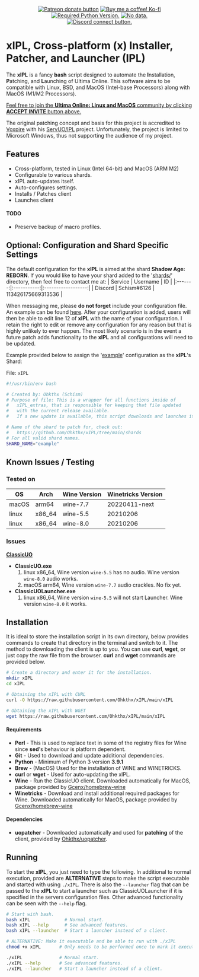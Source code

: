 <p align="center">
    <a href="https://patreon.com/ohkthx" title="Donate to this project using Patreon">
        <img src="https://img.shields.io/badge/patreon-donate-red.svg?style=for-the-badge&color=f38ba8&label=PATREON&logo=patreon&logoColor=f38ba8&labelColor=11111b"
            alt="Patreon donate button"></a>
    <a href="https://ko-fi.com/G2G0J79MY" title="Donate to this project using Ko-fi">
        <img src="https://img.shields.io/badge/kofi-donate-ffffff.svg?style=for-the-badge&color=fab387&label=KOFI&logo=kofi&logoColor=fab387&labelColor=11111b"
            alt="Buy me a coffee! Ko-fi"></a>
<br>
   <a href="https://github.com/ohkthx/uopatcher" title="Required Python Version.">
        <img src="https://img.shields.io/badge/python-3.9.1+-11111b.svg?style=for-the-badge&color=f9e2af&label=PYTHON&logo=python&logoColor=f9e2af&labelColor=11111b"
            alt="Required Python Version."></a>
    <a href="https://github.com/ohkthx/xIPL" title="Size of the repo!">
        <img src="https://img.shields.io/github/repo-size/ohkthx/xIPL?style=for-the-badge&color=cba6f7&label=SIZE&logo=codesandbox&logoColor=cba6f7&labelColor=11111b"
            alt="No data."></a>
<br>
   <a href="https://discord.gg/HP3fGNtzfs" title="Connect to the community!">
        <img src="https://img.shields.io/badge/discord-accept%20invite-11111b.svg?style=for-the-badge&color=89B4FA&label=DISCORD&logo=discord&logoColor=89b4fa&labelColor=11111b"
            alt="Discord connect button."></a>
</p>

# xIPL, Cross-platform (x) Installer, Patcher, and Launcher (IPL)

The **xIPL** is a fancy **bash** script designed to automate the **I**nstallation, **P**atching, and **L**aunching of Ultima Online. This software aims to be compatible with Linux, BSD, and MacOS (Intel-base Processors) along with MacOS (M1/M2 Processors).

<ins>Feel free to join the **Ultima Online: Linux and MacOS** community by clicking **ACCEPT INVITE** button above.</ins>

The original patching concept and basis for this project is accredited to [Voxpire](https://github.com/Voxpire) with his [ServUO/IPL](https://www.servuo.com/archive/all-in-one-installer-patcher-launcher-ipl.1724/) project. Unfortunately, the project is limited to Microsoft Windows, thus not supporting the audience of my project.

## Features
- Cross-platform, tested in Linux (Intel 64-bit) and MacOS (ARM M2)
- Configurable to various shards.
- xIPL auto-updates itself.
- Auto-configures settings.
- Installs / Patches client
- Launches client

#### TODO
- Preserve backup of macro profiles.

## Optional: Configuration and Shard Specific Settings

The default configuration for the **xIPL** is aimed at the shard **Shadow Age: REBORN**. If you would like to have your shard added to the '[shards/](https://github.com/Ohkthx/xIPL/tree/main/shards)' directory, then feel free to contact me at:
| Service | Username    | ID                 |
|:-------:|:-----------:|:------------------:|
| Discord | Schism#6126 | 113426175669313536 |
 
When messaging me, please __**do not forget**__ include your configuration file. An example can be found [here](https://github.com/Ohkthx/xIPL/blob/main/shards/example). After your configuration is added, users will then be able to edit line 12 of **xIPL** with the name of your configuration. I retain the right to edit or remove any configuration for any reason but that is highly unlikely to ever happen. The most likely scenario is in the event a future patch adds functionality to the **xIPL** and all configurations will need to be updated.

Example provided below to assign the '[example](https://github.com/Ohkthx/xIPL/blob/main/shards/example)' configuration as the **xIPL**'s Shard:

File: `xIPL`
```bash
#!/usr/bin/env bash

# Created by: Ohkthx (Schism)
# Purpose of file: This is a wrapper for all functions inside of
#   xIPL_extras, that is responsible for keeping that file updated
#   with the current release available.
#   If a new update is available, this script downloads and launches it.

# Name of the shard to patch for, check out:
#   https://github.com/Ohkthx/xIPL/tree/main/shards
# For all valid shard names.
SHARD_NAME="example"
```
## Known Issues / Testing

### Tested on
| OS | Arch | Wine Version | Winetricks Version |
|----|------|--------------|--------------------|
| macOS | arm64 | wine-7.7 | 20220411-next |
| linux | x86_64 | wine-5.5 | 20210206 |
| linux | x86_64 | wine-8.0 | 20210206 |

### Issues
<ins>**ClassicUO**</ins>
- **ClassicUO.exe**
    1. linux x86_64, Wine version `wine-5.5` has no audio. Wine version `wine-8.0` audio works.
    2. macOS arm64, Wine version `wine-7.7` audio crackles. No fix yet.
- **ClassicUOLauncher.exe**
    1. linux x86_64, Wine version `wine-5.5` will not start Launcher. Wine version `wine-8.0` it works.

## Installation

It is ideal to store the installation script in its own directory, below provides commands to create that directory in the terminal and switch to it. The method to downloading the client is up to you. You can use **curl**, **wget**, or just copy the raw file from the browser. **curl** and **wget** commands are provided below.

```bash
# Create a directory and enter it for the installation.
mkdir xIPL
cd xIPL

# Obtaining the xIPL with CURL
curl -O https://raw.githubusercontent.com/Ohkthx/xIPL/main/xIPL

# Obtaining the xIPL with WGET
wget https://raw.githubusercontent.com/Ohkthx/xIPL/main/xIPL
```

#### Requirements

- **Perl** - This is used to replace text in some of the registry files for Wine since **sed**'s behaviour is platform dependent.
- **Git** - Used to download and update additional dependencies.
- **Python** - Minimum of Python 3 version __**3.9.1**__
- **Brew** - (MacOS) Used for the installation of WINE and WINETRICKS.
- **curl** or **wget** - Used for auto-updating the xIPL.
- **Wine** - Run the ClassicUO client. Downloaded automatically for MacOS, package provided by [Gcenx/homebrew-wine](https://github.com/Gcenx/homebrew-wine)
- **Winetricks** - Download and install additional required packages for Wine. Downloaded automatically for MacOS, package provided by [Gcenx/homebrew-wine](https://github.com/Gcenx/homebrew-wine)

#### Dependencies

- **uopatcher** - Downloaded automatically and used for **patching** of the client, provided by [Ohkthx/uopatcher](https://github.com/ohkthx/uopatcher).

## Running

To start the **xIPL**, you just need to type the following. In additional to normal execution, provided are **ALTERNATIVE** steps to make the script executable and started with using `./xIPL`. There is also the `--launcher` flag that can be passed to the **xIPL** to start a launcher such as ClassicUOLauncher if it is specified in the servers configuration files. Other advanced functionality can be seen with the `--help` flag.
```bash
# Start with bash.
bash xIPL             # Normal start.
bash xIPL --help      # See advanced features.
bash xIPL --launcher  # Start a launcher instead of a client.

# ALTERNATIVE: Make it executable and be able to run with ./xIPL
chmod +x xIPL       # Only needs to be performed once to mark it executable.

./xIPL              # Normal start.
./xIPL --help       # See advanced features.
./xIPL --launcher   # Start a launcher instead of a client.
```
